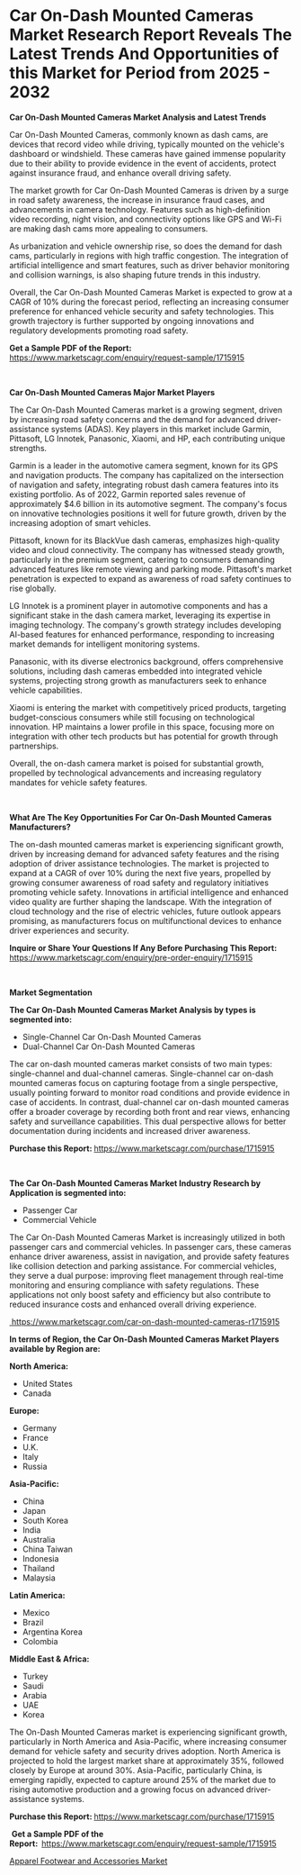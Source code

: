 <p><h1>Car On-Dash Mounted Cameras Market Research Report Reveals The Latest Trends And Opportunities of this Market for Period from 2025 - 2032</h1></p><p><strong>Car On-Dash Mounted Cameras Market Analysis and Latest Trends</strong></p>
<p><p>Car On-Dash Mounted Cameras, commonly known as dash cams, are devices that record video while driving, typically mounted on the vehicle's dashboard or windshield. These cameras have gained immense popularity due to their ability to provide evidence in the event of accidents, protect against insurance fraud, and enhance overall driving safety. </p><p>The market growth for Car On-Dash Mounted Cameras is driven by a surge in road safety awareness, the increase in insurance fraud cases, and advancements in camera technology. Features such as high-definition video recording, night vision, and connectivity options like GPS and Wi-Fi are making dash cams more appealing to consumers. </p><p>As urbanization and vehicle ownership rise, so does the demand for dash cams, particularly in regions with high traffic congestion. The integration of artificial intelligence and smart features, such as driver behavior monitoring and collision warnings, is also shaping future trends in this industry. </p><p>Overall, the Car On-Dash Mounted Cameras Market is expected to grow at a CAGR of 10% during the forecast period, reflecting an increasing consumer preference for enhanced vehicle security and safety technologies. This growth trajectory is further supported by ongoing innovations and regulatory developments promoting road safety.</p></p>
<p><strong>Get a Sample PDF of the Report:&nbsp;</strong> <a href="https://www.marketscagr.com/enquiry/request-sample/1715915?utm_campaign=3249&utm_medium=2&utm_source=Github&utm_content=ia&utm_term=28032025&utm_id=car-on-dash-mounted-cameras">https://www.marketscagr.com/enquiry/request-sample/1715915</a></p>
<p>&nbsp;</p>
<p><strong>Car On-Dash Mounted Cameras Major Market Players</strong></p>
<p><p>The Car On-Dash Mounted Cameras market is a growing segment, driven by increasing road safety concerns and the demand for advanced driver-assistance systems (ADAS). Key players in this market include Garmin, Pittasoft, LG Innotek, Panasonic, Xiaomi, and HP, each contributing unique strengths.</p><p>Garmin is a leader in the automotive camera segment, known for its GPS and navigation products. The company has capitalized on the intersection of navigation and safety, integrating robust dash camera features into its existing portfolio. As of 2022, Garmin reported sales revenue of approximately $4.6 billion in its automotive segment. The company's focus on innovative technologies positions it well for future growth, driven by the increasing adoption of smart vehicles.</p><p>Pittasoft, known for its BlackVue dash cameras, emphasizes high-quality video and cloud connectivity. The company has witnessed steady growth, particularly in the premium segment, catering to consumers demanding advanced features like remote viewing and parking mode. Pittasoft's market penetration is expected to expand as awareness of road safety continues to rise globally.</p><p>LG Innotek is a prominent player in automotive components and has a significant stake in the dash camera market, leveraging its expertise in imaging technology. The company's growth strategy includes developing AI-based features for enhanced performance, responding to increasing market demands for intelligent monitoring systems.</p><p>Panasonic, with its diverse electronics background, offers comprehensive solutions, including dash cameras embedded into integrated vehicle systems, projecting strong growth as manufacturers seek to enhance vehicle capabilities.</p><p>Xiaomi is entering the market with competitively priced products, targeting budget-conscious consumers while still focusing on technological innovation. HP maintains a lower profile in this space, focusing more on integration with other tech products but has potential for growth through partnerships.</p><p>Overall, the on-dash camera market is poised for substantial growth, propelled by technological advancements and increasing regulatory mandates for vehicle safety features.</p></p>
<p>&nbsp;</p>
<p><strong>What Are The Key Opportunities For Car On-Dash Mounted Cameras Manufacturers?</strong></p>
<p><p>The on-dash mounted cameras market is experiencing significant growth, driven by increasing demand for advanced safety features and the rising adoption of driver assistance technologies. The market is projected to expand at a CAGR of over 10% during the next five years, propelled by growing consumer awareness of road safety and regulatory initiatives promoting vehicle safety. Innovations in artificial intelligence and enhanced video quality are further shaping the landscape. With the integration of cloud technology and the rise of electric vehicles, future outlook appears promising, as manufacturers focus on multifunctional devices to enhance driver experiences and security.</p></p>
<p><strong>Inquire or Share Your Questions If Any Before Purchasing This Report:</strong> <a href="https://www.marketscagr.com/enquiry/pre-order-enquiry/1715915?utm_campaign=3249&utm_medium=2&utm_source=Github&utm_content=ia&utm_term=28032025&utm_id=car-on-dash-mounted-cameras">https://www.marketscagr.com/enquiry/pre-order-enquiry/1715915</a></p>
<p>&nbsp;</p>
<p><strong>Market Segmentation</strong></p>
<p><strong>The Car On-Dash Mounted Cameras Market Analysis by types is segmented into:</strong></p>
<p><ul><li>Single-Channel Car On-Dash Mounted Cameras</li><li>Dual-Channel Car On-Dash Mounted Cameras</li></ul></p>
<p><p>The car on-dash mounted cameras market consists of two main types: single-channel and dual-channel cameras. Single-channel car on-dash mounted cameras focus on capturing footage from a single perspective, usually pointing forward to monitor road conditions and provide evidence in case of accidents. In contrast, dual-channel car on-dash mounted cameras offer a broader coverage by recording both front and rear views, enhancing safety and surveillance capabilities. This dual perspective allows for better documentation during incidents and increased driver awareness.</p></p>
<p><strong>Purchase this Report:&nbsp;</strong><a href="https://www.marketscagr.com/purchase/1715915?utm_campaign=3249&utm_medium=2&utm_source=Github&utm_content=ia&utm_term=28032025&utm_id=car-on-dash-mounted-cameras">https://www.marketscagr.com/purchase/1715915</a></p>
<p>&nbsp;</p>
<p><strong>The Car On-Dash Mounted Cameras Market Industry Research by Application is segmented into:</strong></p>
<p><ul><li>Passenger Car</li><li>Commercial Vehicle</li></ul></p>
<p><p>The Car On-Dash Mounted Cameras Market is increasingly utilized in both passenger cars and commercial vehicles. In passenger cars, these cameras enhance driver awareness, assist in navigation, and provide safety features like collision detection and parking assistance. For commercial vehicles, they serve a dual purpose: improving fleet management through real-time monitoring and ensuring compliance with safety regulations. These applications not only boost safety and efficiency but also contribute to reduced insurance costs and enhanced overall driving experience.</p></p>
<p><a href="https://www.marketscagr.com/car-on-dash-mounted-cameras-r1715915?utm_campaign=3249&utm_medium=2&utm_source=Github&utm_content=ia&utm_term=28032025&utm_id=car-on-dash-mounted-cameras">&nbsp;https://www.marketscagr.com/car-on-dash-mounted-cameras-r1715915</a></p>
<p><strong>In terms of Region, the Car On-Dash Mounted Cameras Market Players available by Region are:</strong></p>
<p>
    <p> <strong> North America: </strong>
        <ul>
            <li>United States</li>
            <li>Canada</li>
        </ul>
        </p> 
    <p> <strong> Europe: </strong>
        <ul>
            <li>Germany</li>
            <li>France</li>
            <li>U.K.</li>
            <li>Italy</li>
            <li>Russia</li>
        </ul>
        </p> 
    <p> <strong> Asia-Pacific: </strong>
        <ul>
            <li>China</li>
            <li>Japan</li>
            <li>South Korea</li>
            <li>India</li>
            <li>Australia</li>
            <li>China Taiwan</li>
            <li>Indonesia</li>
            <li>Thailand</li>
            <li>Malaysia</li>
        </ul>
        </p> 
    <p> <strong> Latin America: </strong>
        <ul>
            <li>Mexico</li>
            <li>Brazil</li>
            <li>Argentina Korea</li>
            <li>Colombia</li>
        </ul>
        </p> 
    <p> <strong> Middle East & Africa: </strong>
        <ul>
            <li>Turkey</li>
            <li>Saudi</li>
            <li>Arabia</li>
            <li>UAE</li>
            <li>Korea</li>
        </ul>
    </p>
    </p>
<p><p>The On-Dash Mounted Cameras market is experiencing significant growth, particularly in North America and Asia-Pacific, where increasing consumer demand for vehicle safety and security drives adoption. North America is projected to hold the largest market share at approximately 35%, followed closely by Europe at around 30%. Asia-Pacific, particularly China, is emerging rapidly, expected to capture around 25% of the market due to rising automotive production and a growing focus on advanced driver-assistance systems.</p></p>
<p><strong>Purchase this Report: </strong><a href="https://www.marketscagr.com/purchase/1715915?utm_campaign=3249&utm_medium=2&utm_source=Github&utm_content=ia&utm_term=28032025&utm_id=car-on-dash-mounted-cameras">https://www.marketscagr.com/purchase/1715915</a></p>
<p>&nbsp;<strong>Get a Sample PDF of the Report:&nbsp;&nbsp;</strong><a href="https://www.marketscagr.com/enquiry/request-sample/1715915?utm_campaign=3249&utm_medium=2&utm_source=Github&utm_content=ia&utm_term=28032025&utm_id=car-on-dash-mounted-cameras">https://www.marketscagr.com/enquiry/request-sample/1715915</a></p>
<p><strong></strong></p>
<p><p><a href="https://github.com/djarixneoza/Market-Research-Report-List-1/blob/main/apparel-footwear-and-accessories-market.md?utm_campaign=3249&utm_medium=2&utm_source=Github&utm_content=ia&utm_term=28032025&utm_id=car-on-dash-mounted-cameras">Apparel Footwear and Accessories Market</a></p></p>